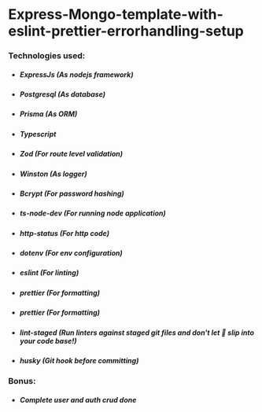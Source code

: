 # Express-Mongo-template-with-eslint-prettier-errorhandling-setup

### Technologies used:

- ##### ExpressJs (As nodejs framework)
- ##### Postgresql (As database)
- ##### Prisma (As ORM)
- ##### Typescript
- ##### Zod (For route level validation)
- ##### Winston (As logger)
- ##### Bcrypt (For password hashing)
- ##### ts-node-dev (For running node application)
- ##### http-status (For http code)
- ##### dotenv (For env configuration)
- ##### eslint (For linting)
- ##### prettier (For formatting)
- ##### prettier (For formatting)
- ##### lint-staged (Run linters against staged git files and don't let 💩 slip into your code base!)
- ##### husky (Git hook before committing)

### Bonus:

- ##### Complete user and auth crud done

